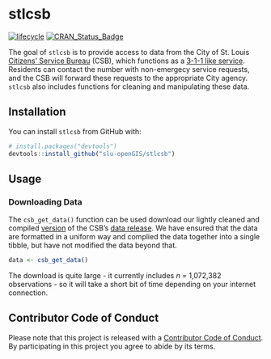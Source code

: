 
<!-- README.md is generated from README.Rmd. Please edit that file -->

# stlcsb

[![lifecycle](https://img.shields.io/badge/lifecycle-experimental-orange.svg)](https://www.tidyverse.org/lifecycle/#experimental)
[![CRAN\_Status\_Badge](http://www.r-pkg.org/badges/version/stlcsb)](https://cran.r-project.org/package=stlcsb)

The goal of `stlcsb` is to provide access to data from the City of
St. Louis [Citizens’ Service
Bureau](https://www.stlouis-mo.gov/government/departments/public-safety/neighborhood-stabilization-office/citizens-service-bureau/index.cfm)
(CSB), which functions as a [3-1-1 like
service](https://en.wikipedia.org/wiki/3-1-1). Residents can contact the
number with non-emergecy service requests, and the CSB will forward
these requests to the appropriate City agency. `stlcsb` also includes
functions for cleaning and manipulating these data.

## Installation

You can install `stlcsb` from GitHub with:

``` r
# install.packages("devtools")
devtools::install_github("slu-openGIS/stlcsb")
```

## Usage

### Downloading Data

The `csb_get_data()` function can be used download our lightly cleaned
and compiled
[version](https://github.com/slu-openGIS/STL_CSB_RawRequests) of the
CSB’s [data
release](https://www.stlouis-mo.gov/data/service-requests.cfm). We have
ensured that the data are formatted in a uniform way and complied the
data together into a single tibble, but have not modified the data
beyond that.

``` r
data <- csb_get_data()
```

The download is quite large - it currently includes *n* = 1,072,382
observations - so it will take a short bit of time depending on your
internet connection.

## Contributor Code of Conduct

Please note that this project is released with a [Contributor Code of
Conduct](CODE_OF_CONDUCT.md). By participating in this project you agree
to abide by its terms.
